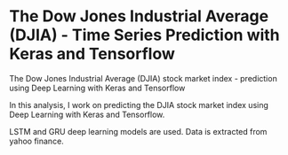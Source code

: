 # The Dow Jones Industrial Average (DJIA) - Time Series Prediction with Keras and Tensorflow


The Dow Jones Industrial Average (DJIA) stock market index - prediction using Deep Learning with Keras and Tensorflow

In this analysis, I work on predicting the DJIA stock market index using Deep Learning with Keras and Tensorflow.

LSTM and GRU deep learning models are used. 
Data is extracted from yahoo finance.
